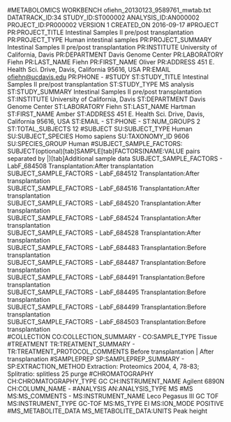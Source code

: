 #METABOLOMICS WORKBENCH ofiehn_20130123_9589761_mwtab.txt DATATRACK_ID:34 STUDY_ID:ST000002 ANALYSIS_ID:AN000002 PROJECT_ID:PR000002
VERSION             	1
CREATED_ON          	2016-09-17
#PROJECT
PR:PROJECT_TITLE                 	Intestinal Samples II pre/post transplantation
PR:PROJECT_TYPE                  	Human intestinal samples
PR:PROJECT_SUMMARY               	Intestinal Samples II pre/post transplantation
PR:INSTITUTE                     	University of California, Davis
PR:DEPARTMENT                    	Davis Genome Center
PR:LABORATORY                    	Fiehn
PR:LAST_NAME                     	Fiehn
PR:FIRST_NAME                    	Oliver
PR:ADDRESS                       	451 E. Health Sci. Drive, Davis, California 95616, USA
PR:EMAIL                         	ofiehn@ucdavis.edu
PR:PHONE                         	-
#STUDY
ST:STUDY_TITLE                   	Intestinal Samples II pre/post transplantation
ST:STUDY_TYPE                    	MS analysis
ST:STUDY_SUMMARY                 	Intestinal Samples II pre/post transplantation
ST:INSTITUTE                     	University of California, Davis
ST:DEPARTMENT                    	Davis Genome Center
ST:LABORATORY                    	Fiehn
ST:LAST_NAME                     	Hartman
ST:FIRST_NAME                    	Amber
ST:ADDRESS                       	451 E. Health Sci. Drive, Davis, California 95616, USA
ST:EMAIL                         	-
ST:PHONE                         	-
ST:NUM_GROUPS                    	2
ST:TOTAL_SUBJECTS                	12
#SUBJECT
SU:SUBJECT_TYPE                  	Human
SU:SUBJECT_SPECIES               	Homo sapiens
SU:TAXONOMY_ID                   	9606
SU:SPECIES_GROUP                 	Human
#SUBJECT_SAMPLE_FACTORS:         	SUBJECT(optional)[tab]SAMPLE[tab]FACTORS(NAME:VALUE pairs separated by |)[tab]Additional sample data
SUBJECT_SAMPLE_FACTORS           	-	LabF_684508	Transplantation:After transplantation	
SUBJECT_SAMPLE_FACTORS           	-	LabF_684512	Transplantation:After transplantation	
SUBJECT_SAMPLE_FACTORS           	-	LabF_684516	Transplantation:After transplantation	
SUBJECT_SAMPLE_FACTORS           	-	LabF_684520	Transplantation:After transplantation	
SUBJECT_SAMPLE_FACTORS           	-	LabF_684524	Transplantation:After transplantation	
SUBJECT_SAMPLE_FACTORS           	-	LabF_684528	Transplantation:After transplantation	
SUBJECT_SAMPLE_FACTORS           	-	LabF_684483	Transplantation:Before transplantation	
SUBJECT_SAMPLE_FACTORS           	-	LabF_684487	Transplantation:Before transplantation	
SUBJECT_SAMPLE_FACTORS           	-	LabF_684491	Transplantation:Before transplantation	
SUBJECT_SAMPLE_FACTORS           	-	LabF_684495	Transplantation:Before transplantation	
SUBJECT_SAMPLE_FACTORS           	-	LabF_684499	Transplantation:Before transplantation	
SUBJECT_SAMPLE_FACTORS           	-	LabF_684503	Transplantation:Before transplantation	
#COLLECTION
CO:COLLECTION_SUMMARY            	-
CO:SAMPLE_TYPE                   	Tissue
#TREATMENT
TR:TREATMENT_SUMMARY             	-
TR:TREATMENT_PROTOCOL_COMMENTS   	Before transplantation | After transplanation
#SAMPLEPREP
SP:SAMPLEPREP_SUMMARY            	-
SP:EXTRACTION_METHOD             	Extraction: Proteomics 2004, 4, 78-83; Splitratio: splitless 25 purge
#CHROMATOGRAPHY
CH:CHROMATOGRAPHY_TYPE           	GC
CH:INSTRUMENT_NAME               	Agilent 6890N
CH:COLUMN_NAME                   	-
#ANALYSIS
AN:ANALYSIS_TYPE                 	MS
#MS
MS:MS_COMMENTS                   	-
MS:INSTRUMENT_NAME               	Leco Pegasus III GC TOF
MS:INSTRUMENT_TYPE               	GC-TOF
MS:MS_TYPE                       	EI
MS:ION_MODE                      	POSITIVE
#MS_METABOLITE_DATA
MS_METABOLITE_DATA:UNITS         	Peak height
